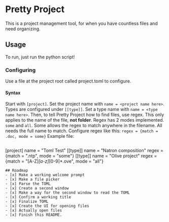 # Pretty Project
This is a project management tool, for when you have countless files and need organizing.
## Usage
To run, just run the python script!
### Configuring
Use a file at the project root called project.toml to configure.
#### Syntax
Start with `[project]`. Set the project name with `name = <project name here>`.
Types are configured under `[[type]]`. Set a type name with `name = <type name here>`.
Then, to tell Pretty Project how to find files, use regex. This only applies to the name of the file, **not folder**.
Regex has 2 modes implemented. `some` and `all`. Some allows the regex to match anywhere in the filename. All needs the full name to match.
Configure regex like this: `regex = {match = .doc, mode = some}`
Example file:
```
```
[project]
name = "Toml Test"
[[type]]
name = "Natron composition"
regex = {match = ".ntp", mode = "some"}
[[type]]
name = "Olive project"
regex = {match = "[A-Z]*[a-z]*[0-9]*.ove", mode = "all"}
```
## Roadmap
- [x] Make a working welcome prompt
- [x] Make a file picker
- [x] Parse the TOML
- [x] Create a second window
- [x] Make a way for the second window to read the TOML
- [x] Confirm a working title
- [x] Finalize TOML
- [x] Create the UI for opening files
- [x] Actually open files
- [x] Finish this README.
